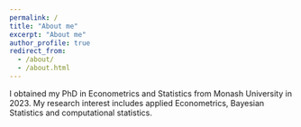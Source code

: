 ```yaml
---
permalink: /
title: "About me"
excerpt: "About me"
author_profile: true
redirect_from: 
  - /about/
  - /about.html
---
```


I obtained my PhD in Econometrics and Statistics from Monash University in 2023. My research interest includes applied Econometrics, Bayesian Statistics and computational statistics. 
